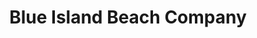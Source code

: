 ---
title: "Blue Island Beach Company"
url: /panama-city-beach/blue-island-beach-company/
shop: Allgemein
---